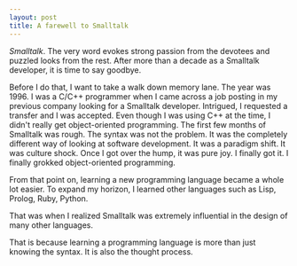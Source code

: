 ```yaml
---
layout: post
title: A farewell to Smalltalk
---
```


*Smalltalk*. The very word evokes strong passion from the devotees and puzzled looks from the rest.
After more than a decade as a Smalltalk developer, it is time to say goodbye.

Before I do that, I want to take a walk down memory lane.
The year was 1996. I was a C/C++ programmer when I came across a job posting in my previous company looking
for a Smalltalk developer. Intrigued, I requested a transfer and I was accepted.
Even though I was using C++ at the time, I didn't really get object-oriented programming.
The first few months of Smalltalk was rough. The syntax was not the problem.
It was the completely different way of looking at software development.
It was a paradigm shift. It was culture shock.
Once I got over the hump, it was pure joy.
I finally got it. I finally grokked object-oriented programming.

From that point on, learning a new programming language became a whole lot easier.
To expand my horizon, I learned other languages such as Lisp, Prolog, Ruby, Python.

That was when I realized Smalltalk was extremely influential in the design of
many other languages.

That is because learning a programming language is more than just knowing
the syntax. It is also the thought process.
